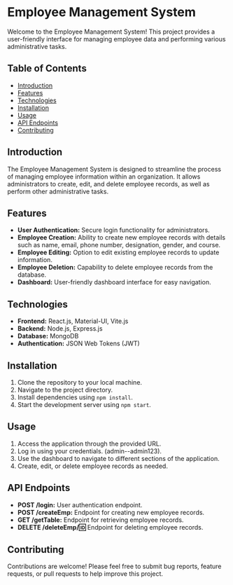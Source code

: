 # Employee Management System

Welcome to the Employee Management System! This project provides a user-friendly interface for managing employee data and performing various administrative tasks.

## Table of Contents

- [Introduction](#introduction)
- [Features](#features)
- [Technologies](#technologies)
- [Installation](#installation)
- [Usage](#usage)
- [API Endpoints](#api-endpoints)
- [Contributing](#contributing)

## Introduction

The Employee Management System is designed to streamline the process of managing employee information within an organization. It allows administrators to create, edit, and delete employee records, as well as perform other administrative tasks.

## Features

- **User Authentication:** Secure login functionality for administrators.
- **Employee Creation:** Ability to create new employee records with details such as name, email, phone number, designation, gender, and course.
- **Employee Editing:** Option to edit existing employee records to update information.
- **Employee Deletion:** Capability to delete employee records from the database.
- **Dashboard:** User-friendly dashboard interface for easy navigation.

## Technologies

- **Frontend:** React.js, Material-UI, Vite.js
- **Backend:** Node.js, Express.js
- **Database:** MongoDB
- **Authentication:** JSON Web Tokens (JWT)

## Installation

1. Clone the repository to your local machine.
2. Navigate to the project directory.
3. Install dependencies using `npm install`.
4. Start the development server using `npm start`.

## Usage

1. Access the application through the provided URL.
2. Log in using your credentials. (admin--admin123).
3. Use the dashboard to navigate to different sections of the application.
4. Create, edit, or delete employee records as needed.

## API Endpoints

- **POST /login:** User authentication endpoint.
- **POST /createEmp:** Endpoint for creating new employee records.
- **GET /getTable:** Endpoint for retrieving employee records.
- **DELETE /deleteEmp/:id:** Endpoint for deleting employee records.

## Contributing

Contributions are welcome! Please feel free to submit bug reports, feature requests, or pull requests to help improve this project.

